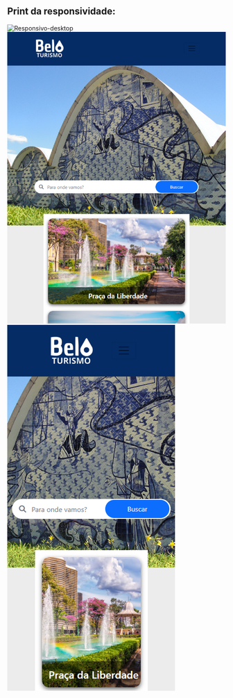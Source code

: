 ## Print da responsividade:
![Responsivo-desktop](/responsivo1.png)
![Responsivo-tablet](/responsivo2.png)
![Responsivo-smartphone](/responsivo3.png)